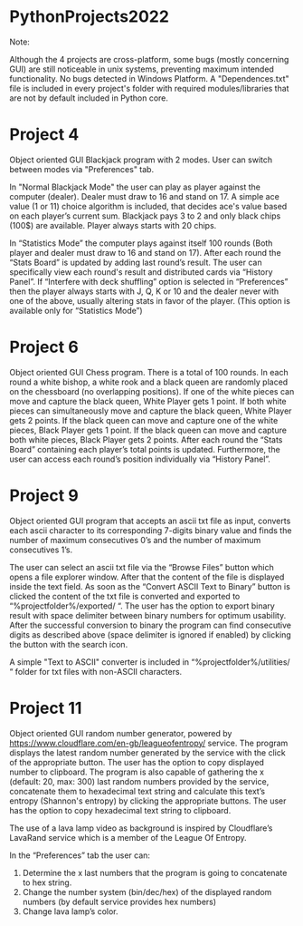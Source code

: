 # PythonProjects2022

Note: 

Although the 4 projects are cross-platform, some bugs (mostly concerning GUI) are still noticeable in unix systems, preventing maximum intended functionality. No bugs detected in Windows Platform. A "Dependences.txt" file is included in every project's folder with required modules/libraries that are not by default included in Python core.

Project 4
=========
Object oriented GUI Blackjack program with 2 modes. User can switch between modes via "Preferences" tab.

In "Normal Blackjack Mode" the user can play as player against the computer (dealer). Dealer must draw to 16 and stand on 17. A simple ace value (1 or 11) choice algorithm is included, that decides ace's value based on each player’s current sum. Blackjack pays 3 to 2 and only black chips (100$) are available. Player always starts with 20 chips.  

In “Statistics Mode” the computer plays against itself 100 rounds (Both player and dealer must draw to 16 and stand on 17). After each round the “Stats Board” is updated by adding last round’s result. The user can specifically view each round's result and distributed cards via “History Panel”.  If “Interfere with deck shuffling” option is selected in “Preferences” then the player always starts with J, Q, K or 10 and the dealer never with one of the above, usually altering stats in favor of the player. (This option is available only for “Statistics Mode”)

Project 6
=========
Object oriented GUI Chess program. There is a total of 100 rounds. In each round a white bishop, a white rook and a black queen are randomly placed on the chessboard (no overlapping positions). If one of the white pieces can move and capture the black queen, White Player gets 1 point. If both white pieces can simultaneously move and capture the black queen, White Player gets 2 points. If the black queen can move and capture one of the white pieces, Black Player gets 1 point. If the black queen can move and capture both white pieces, Black Player gets 2 points. After each round the “Stats Board” containing each player’s total points is updated. Furthermore, the user can access each round’s position individually via “History Panel”.

Project 9
=========
Object oriented GUI program that accepts an ascii txt file as input, converts each ascii character to its corresponding 7-digits binary value and finds the number of maximum consecutives 0’s and the number of maximum consecutives 1’s. 

The user can select an ascii txt file via the “Browse Files” button which opens a file explorer window. After that the content of the file is displayed inside the text field. As soon as the “Convert ASCII Text to Binary” button is clicked the content of the txt file is converted and exported to “%projectfolder%/exported/ “. The user has the option to export binary result with space delimiter between binary numbers for optimum usability. After the successful conversion to binary the program can find consecutive digits as described above (space delimiter is ignored if enabled) by clicking the button with the search icon. 

A simple "Text to ASCII" converter is included in “%projectfolder%/utilities/ “ folder for txt files with non-ASCII characters.

Project 11
==========
Object oriented GUI random number generator, powered by https://www.cloudflare.com/en-gb/leagueofentropy/ service.  The program displays the latest random number generated by the service with the click of the appropriate button. The user has the option to copy displayed number to clipboard. The program is also capable of gathering the x (default: 20, max: 300) last random numbers provided by the service, concatenate them to hexadecimal text string and calculate this text’s entropy (Shannon's entropy) by clicking the appropriate buttons. The user has the option to copy hexadecimal text string to clipboard. 

The use of a lava lamp video as background is inspired by Cloudflare’s LavaRand service which is a member of the League Of Entropy. 

In the “Preferences” tab the user can:
1. Determine the x last numbers that the program is going to concatenate to hex string.
2. Change the number system (bin/dec/hex) of the displayed random numbers (by default service provides hex numbers)
3. Change lava lamp’s color.  
